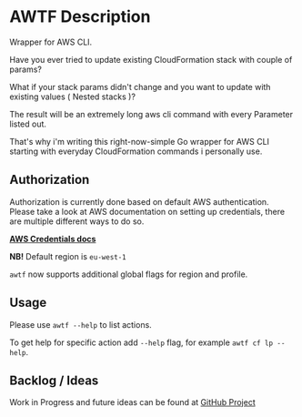 # AWTF Description
Wrapper for AWS CLI.

Have you ever tried to update existing CloudFormation stack with couple of params?

What if your stack params didn't change and you want to update with existing values ( Nested stacks )?

The result will be an extremely long aws cli command with every Parameter listed out.

That's why i'm writing this right-now-simple Go wrapper for AWS CLI starting with everyday CloudFormation commands i personally use.

## Authorization
Authorization is currently done based on default AWS authentication.
Please take a look at AWS documentation on setting up credentials, there are multiple different ways to do so.

**[AWS Credentials docs](http://docs.aws.amazon.com/cli/latest/topic/config-vars.html)**

**NB!** Default region is `eu-west-1`

`awtf` now supports additional global flags for region and profile.

## Usage
Please use `awtf --help` to list actions.

To get help for specific action add `--help` flag, for example `awtf cf lp --help`.

## Backlog / Ideas
Work in Progress and future ideas can be found at [GitHub Project](https://github.com/midN/awtf/projects)
